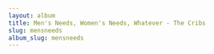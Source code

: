 ```yaml
---
layout: album
title: Men's Needs, Women's Needs, Whatever - The Cribs
slug: mensneeds
album_slug: mensneeds
---
```

